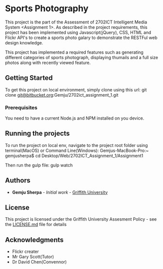 # Sports Photography

This project is the part of the Assessment of 2702ICT Intelligent Media System <Assignment 1>. As described in the project requirements, this project has been implemented using Javascript(jQuery), CSS, HTML and Flickr API's to create a sports photo galary to demonstrate the RESTFul web design knowledge.

This project has implemented a required features such as generating different categories of sports photograph, displaying thumails and a full size photos along with recently viewed feature.

## Getting Started

To get this project on local environment, simply clone using this url:
git clone git@bitbucket.org:Gemju/2702ict_assignment_1.git

### Prerequisites

You need to have a current Node.js and NPM  installed on you device.


## Running the projects

To run the project on local env, navigate to the project root folder using terminal(MacOS) or Command Line(Windows):
Gemjus-MacBook-Pro:~ gemjusherpa$ cd Desktop/Web/2702ICT_Assignment_1/Assignment1

Then run the gulp file:
gulp watch



## Authors

* **Gemju Sherpa** - *Initial work* - [Griffith University](https://bitbucket.org/Gemju/)


## License

This project is licensed under the Griffith University Assesment Policy - see the [LICENSE.md](LICENSE.md) file for details

## Acknowledgments

* Flickr creater
* Mr Gary Scott(Tutor)
* Dr David Chen(Convennor)
